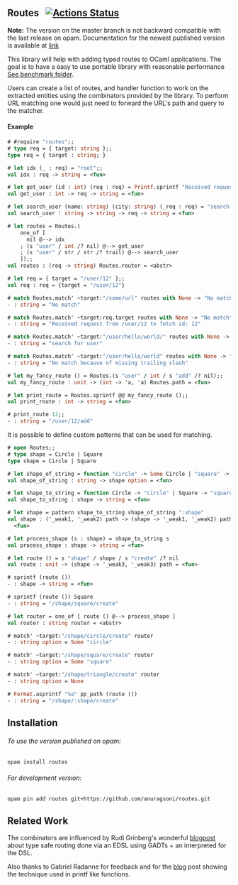 ## Routes &nbsp; [![Actions Status](https://github.com/anuragsoni/routes/workflows/Build/badge.svg)](https://github.com/anuragsoni/routes/actions)

**Note:** The version on the master branch is not backward compatible with the last release on opam. Documentation for the newest published version is available at [link](https://anuragsoni.github.io/routes/0.6.0/routes/index.html)

[travis]: https://travis-ci.com/anuragsoni/routes/branches
[travis-img]: https://travis-ci.com/anuragsoni/routes.svg?branch=master

This library will help with adding typed routes to OCaml applications.
The goal is to have a easy to use portable library with
reasonable performance [See benchmark folder](https://github.com/anuragsoni/routes/tree/master/bench).

Users can create a list of routes, and handler function to work
on the extracted entities using the combinators provided by
the library. To perform URL matching one would just need to forward
the URL's path and query to the matcher.

#### Example

```ocaml
# #require "routes";;
# type req = { target: string };;
type req = { target : string; }

# let idx (_ : req) = "root";;
val idx : req -> string = <fun>

# let get_user (id : int) (req : req) = Printf.sprintf "Received request from %s to fetch id: %d" req.target id;;
val get_user : int -> req -> string = <fun>

# let search_user (name: string) (city: string) (_req : req) = "search for user";;
val search_user : string -> string -> req -> string = <fun>

# let routes = Routes.(
    one_of [
      nil @--> idx
    ; (s "user" / int /? nil) @--> get_user
    ; (s "user" / str / str /? trail) @--> search_user
    ]);;
val routes : (req -> string) Routes.router = <abstr>

# let req = { target = "/user/12" };;
val req : req = {target = "/user/12"}

# match Routes.match' ~target:"/some/url" routes with None -> "No match" | Some r -> r req;;
- : string = "No match"

# match Routes.match' ~target:req.target routes with None -> "No match" | Some r -> r req;;
- : string = "Received request from /user/12 to fetch id: 12"

# match Routes.match' ~target:"/user/hello/world/" routes with None -> "No match" | Some r -> r req;;
- : string = "search for user"

# match Routes.match' ~target:"/user/hello/world" routes with None -> "No match because of missing trailing slash" | Some r -> r req;;
- : string = "No match because of missing trailing slash"

# let my_fancy_route () = Routes.(s "user" / int / s "add" /? nil);;
val my_fancy_route : unit -> (int -> 'a, 'a) Routes.path = <fun>

# let print_route = Routes.sprintf @@ my_fancy_route ();;
val print_route : int -> string = <fun>

# print_route 12;;
- : string = "/user/12/add"
```

It is possible to define custom patterns that can be used for matching.

```ocaml
# open Routes;;
# type shape = Circle | Square
type shape = Circle | Square

# let shape_of_string = function "circle" -> Some Circle | "square" -> Some Square | _ -> None
val shape_of_string : string -> shape option = <fun>

# let shape_to_string = function Circle -> "circle" | Square -> "square"
val shape_to_string : shape -> string = <fun>

# let shape = pattern shape_to_string shape_of_string ":shape"
val shape : ('_weak1, '_weak2) path -> (shape -> '_weak1, '_weak2) path =
  <fun>

# let process_shape (s : shape) = shape_to_string s
val process_shape : shape -> string = <fun>

# let route () = s "shape" / shape / s "create" /? nil
val route : unit -> (shape -> '_weak3, '_weak3) path = <fun>

# sprintf (route ())
- : shape -> string = <fun>

# sprintf (route ()) Square
- : string = "/shape/square/create"

# let router = one_of [ route () @--> process_shape ]
val router : string router = <abstr>

# match' ~target:"/shape/circle/create" router
- : string option = Some "circle"

# match' ~target:"/shape/square/create" router
- : string option = Some "square"

# match' ~target:"/shape/triangle/create" router
- : string option = None

# Format.asprintf "%a" pp_path (route ())
- : string = "/shape/:shape/create"
```

## Installation

###### To use the version published on opam:
```
opam install routes
```

###### For development version:
```
opam pin add routes git+https://github.com/anuragsoni/routes.git
```

## Related Work

The combinators are influenced by Rudi Grinberg's wonderful [blogpost](http://rgrinberg.com/posts/primitive-type-safe-routing/) about
type safe routing done via an EDSL using GADTs + an interpreted for the DSL.

Also thanks to Gabriel Radanne for feedback and for the [blog](https://drup.github.io/2016/08/02/difflists/) post showing the technique
used in printf like functions.

